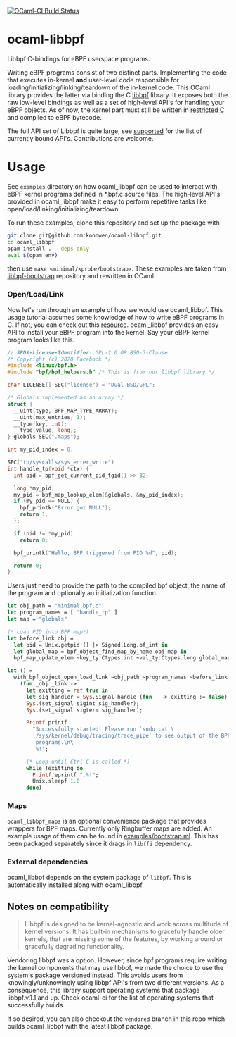 [![OCaml-CI Build Status](https://img.shields.io/endpoint?url=https://ocaml.ci.dev/badge/koonwen/ocaml-libbpf/main&logo=ocaml)](https://ocaml.ci.dev/github/koonwen/ocaml-libbpf)

# ocaml-libbpf
Libbpf C-bindings for eBPF userspace programs.

Writing eBPF programs consist of two distinct parts. Implementing the
code that executes in-kernel **and** user-level code responsible for
loading/initializing/linking/teardown of the in-kernel code. This
OCaml library provides the latter via binding the C
[libbpf](https://github.com/libbpf/libbpf) library. It exposes both
the raw low-level bindings as well as a set of high-level API's for
handling your eBPF objects. As of now, the kernel part must still be
written in [restricted
C](https://stackoverflow.com/questions/57688344/what-is-not-allowed-in-restricted-c-for-ebpf)
and compiled to eBPF bytecode.

The full API set of Libbpf is quite large, see [supported](supported.json) for the list
of currently bound API's. Contributions are welcome.

# Usage
See `examples` directory on how ocaml\_libbpf can be used to interact
with eBPF kernel programs defined in *.bpf.c source files. The
high-level API's provided in ocaml\_libbpf make it easy to perform
repetitive tasks like open/load/linking/initializing/teardown.

To run these examples, clone this repository and set up the package with
```bash
git clone git@github.com:koonwen/ocaml-libbpf.git
cd ocaml_libbpf
opam install . --deps-only
eval $(opam env)
```

then use `make <minimal/kprobe/bootstrap>`. These examples are taken
from [libbpf-bootstrap](https://github.com/libbpf/libbpf-bootstrap)
repository and rewritten in OCaml.

### Open/Load/Link
Now let's run through an example of how we would use
ocaml\_libbpf. This usage tutorial assumes some knowledge of how to
write eBPF programs in C. If not, you can check out this
[resource](https://nakryiko.com/posts/libbpf-bootstrap/#the-bpf-side). ocaml\_libbpf
provides an easy API to install your eBPF program into the kernel. Say
your eBPF kernel program looks like this.

```c
// SPDX-License-Identifier: GPL-2.0 OR BSD-3-Clause
/* Copyright (c) 2020 Facebook */
#include <linux/bpf.h>
#include "bpf/bpf_helpers.h" /* This is from our libbpf library */

char LICENSE[] SEC("license") = "Dual BSD/GPL";

/* Globals implemented as an array */
struct {
  __uint(type, BPF_MAP_TYPE_ARRAY);
  __uint(max_entries, 1);
  __type(key, int);
  __type(value, long);
} globals SEC(".maps");

int my_pid_index = 0;

SEC("tp/syscalls/sys_enter_write")
int handle_tp(void *ctx) {
  int pid = bpf_get_current_pid_tgid() >> 32;

  long *my_pid;
  my_pid = bpf_map_lookup_elem(&globals, &my_pid_index);
  if (my_pid == NULL) {
    bpf_printk("Error got NULL");
    return 1;
  };

  if (pid != *my_pid)
    return 0;

  bpf_printk("Hello, BPF triggered from PID %d", pid);

  return 0;
}

```

Users just need to provide the path to the compiled bpf
object, the name of the program and optionally an initialization
function.

```ocaml
let obj_path = "minimal.bpf.o"
let program_names = [ "handle_tp" ]
let map = "globals"

(* Load PID into BPF map*)
let before_link obj =
  let pid = Unix.getpid () |> Signed.Long.of_int in
  let global_map = bpf_object_find_map_by_name obj map in
  bpf_map_update_elem ~key_ty:Ctypes.int ~val_ty:Ctypes.long global_map 0 pid

let () =
  with_bpf_object_open_load_link ~obj_path ~program_names ~before_link
    (fun _obj _link ->
      let exitting = ref true in
      let sig_handler = Sys.Signal_handle (fun _ -> exitting := false) in
      Sys.(set_signal sigint sig_handler);
      Sys.(set_signal sigterm sig_handler);

      Printf.printf
        "Successfully started! Please run `sudo cat \
         /sys/kernel/debug/tracing/trace_pipe` to see output of the BPF \
         programs.\n\
         %!";

      (* Loop until Ctrl-C is called *)
      while !exitting do
        Printf.eprintf ".%!";
        Unix.sleepf 1.0
      done)
```

### Maps
`ocaml_libbpf_maps` is an optional convenience package that provides
wrappers for BPF maps. Currently only Ringbuffer maps are added. An
example usage of them can be found in
[examples/bootstrap.ml](./examples/bootstrap.ml). This has been
packaged separately since it drags in `libffi` dependency.

### External dependencies
ocaml\_libbpf depends on the system package of `libbpf`. This is
automatically installed along with ocaml_libbpf

## Notes on compatibility
> Libbpf is designed to be kernel-agnostic and work across multitude
> of kernel versions. It has built-in mechanisms to gracefully handle
> older kernels, that are missing some of the features, by working
> around or gracefully degrading functionality.

Vendoring libbpf was a option. However, since bpf programs require
writing the kernel components that may use libbpf, we made the choice
to use the system's package versioned instead. This avoids users from
knowingly/unknowingly using libbpf API's from two different
versions. As a consequence, this library support operating systems
that package libbpf.v.1.1 and up. Check ocaml-ci for the list of
operating systems that successfully builds.

If so desired, you can also checkout the `vendored` branch in this
repo which builds ocaml_libbpf with the latest libbpf package.
